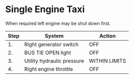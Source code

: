 # Single Engine Taxi

When required left engine may be shut down first.

| Step | System                     | Action        |
|------|----------------------------|---------------|
| 1.   | Right generator switch     | OFF           |
| 2.   | BUS TIE OPEN light         | OFF           |
| 3.   | Utility hydraulic pressure | WITHIN LIMITS |
| 4.   | Right engine throttle      | OFF           |
